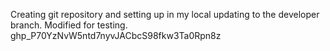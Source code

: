 Creating git repository and setting up in my local
updating to the developer branch.
Modified for testing.
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